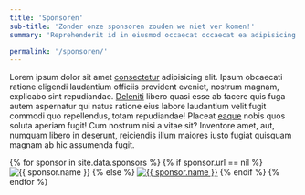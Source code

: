 ```yaml
---
title: 'Sponsoren'
sub-title: 'Zonder onze sponsoren zouden we niet ver komen!'
summary: 'Reprehenderit id in eiusmod occaecat occaecat ea adipisicing officia cillum ad excepteur sunt. Amet enim magna magna excepteur aliqua deserunt incididunt quis velit quis commodo enim do.'

permalink: '/sponsoren/'
---
```


Lorem ipsum dolor sit amet [consectetur][link3] adipisicing elit. Ipsum obcaecati ratione eligendi laudantium officiis provident eveniet, nostrum magnam, explicabo sint repudiandae. [Deleniti][link1] libero quasi esse ab facere quis fuga autem aspernatur qui natus ratione eius labore laudantium velit fugit commodi quo repellendus, totam repudiandae! Placeat [eaque][link2] nobis quos soluta aperiam fugit! Cum nostrum nisi a vitae sit? Inventore amet, aut, numquam libero in deserunt, reiciendis illum maiores iusto fugiat quisquam magnam ab hic assumenda fugit.

<div class="post image-grid box">
    {% for sponsor in site.data.sponsors %}
        {% if sponsor.url == nil %}
            <img src="{{ sponsor.image }}" alt="{{ sponsor.name }}">
        {% else %}
            <a href="{{ sponsor.url }}"><img src="{{ sponsor.image }}" alt="{{ sponsor.name }}"></a>
        {% endif %}
    {% endfor %}
</div>

[link1]: http://www.google.nl
[link2]: http://www.google.nl
[link3]: http://www.google.nl